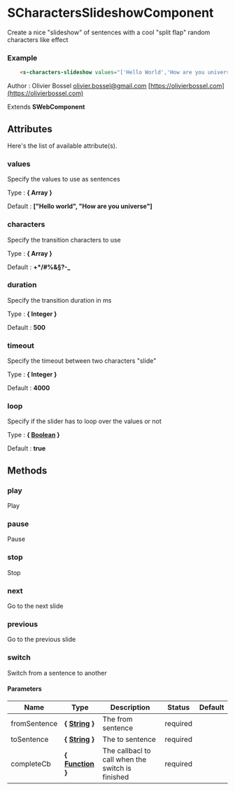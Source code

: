 # SCharactersSlideshowComponent

Create a nice "slideshow" of sentences with a cool "split flap" random characters like effect


### Example
```html
	<s-characters-slideshow values="['Hello World','How are you universe']"></s-characters-slideshow>
```
Author : Olivier Bossel [olivier.bossel@gmail.com](mailto:olivier.bossel@gmail.com) [https://olivierbossel.com](https://olivierbossel.com)

Extends **SWebComponent**




## Attributes

Here's the list of available attribute(s).

### values

Specify the values to use as sentences

Type : **{ Array<String> }**

Default : **["Hello world", "How are you universe"]**


### characters

Specify the transition characters to use

Type : **{ Array<String> }**

Default : **+*/#%&§?-_**


### duration

Specify the transition duration in ms

Type : **{ Integer }**

Default : **500**


### timeout

Specify the timeout between two characters "slide"

Type : **{ Integer }**

Default : **4000**


### loop

Specify if the slider has to loop over the values or not

Type : **{ [Boolean](https://developer.mozilla.org/fr/docs/Web/JavaScript/Reference/Objets_globaux/Boolean) }**

Default : **true**




## Methods


### play

Play


### pause

Pause


### stop

Stop


### next

Go to the next slide


### previous

Go to the previous slide


### switch

Switch from a sentence to another


#### Parameters
Name  |  Type  |  Description  |  Status  |  Default
------------  |  ------------  |  ------------  |  ------------  |  ------------
fromSentence  |  **{ [String](https://developer.mozilla.org/fr/docs/Web/JavaScript/Reference/Objets_globaux/String) }**  |  The from sentence  |  required  |
toSentence  |  **{ [String](https://developer.mozilla.org/fr/docs/Web/JavaScript/Reference/Objets_globaux/String) }**  |  The to sentence  |  required  |
completeCb  |  **{ [Function](https://developer.mozilla.org/fr/docs/Web/JavaScript/Reference/Objets_globaux/Function) }**  |  The callbacl to call when the switch is finished  |  required  |